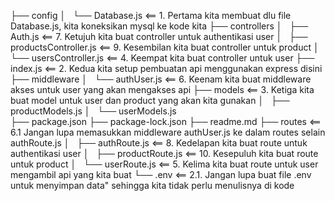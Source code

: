 ├── config
│   └── Database.js                 <== 1. Pertama kita membuat dlu file Database.js, kita koneksikan mysql ke kode kita
├── controllers
│   ├── Auth.js                     <== 7. Ketujuh kita buat controller untuk authentikasi user
│   ├── productsController.js       <== 9. Kesembilan kita buat controller untuk product
│   └── usersController.js          <== 4. Keempat kita buat controller untuk user 
├── index.js                        <== 2. Kedua kita setup pembuatan api menggunakan express disini
├── middleware
│   └── authUser.js                 <== 6. Keenam kita buat middleware akses untuk user yang akan mengakses api
├── models                          <== 3. Ketiga kita buat model untuk user dan product yang akan kita gunakan 
│   ├── productModels.js
│   └── userModels.js             
├── package.json
├── package-lock.json
├── readme.md
├── routes                          <== 6.1 Jangan lupa memasukkan middleware authUser.js ke dalam routes selain authRoute.js
│   ├── authRoute.js                <== 8. Kedelapan kita buat route untuk authentikasi user
│   ├── productRoute.js             <== 10. Kesepuluh kita buat route untuk product
│   └── userRoute.js                <== 5. Kelima kita buat route untuk user mengambil api yang kita buat
└── .env                            <== 2.1. Jangan lupa buat file .env untuk menyimpan data" sehingga kita tidak perlu menulisnya di kode
